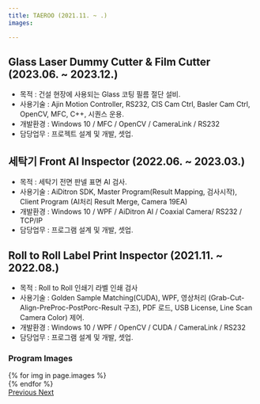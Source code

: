 ```yaml
---
title: TAEROO (2021.11. ~ .)
images:

---
```

## Glass Laser Dummy Cutter & Film Cutter (2023.06. ~ 2023.12.)
- 목적 : 건설 현장에 사용되는 Glass 코팅 필름 절단 설비.
- 사용기술 : Ajin Motion Controller, RS232, CIS Cam Ctrl, Basler Cam Ctrl, OpenCV, MFC, C++, 시퀀스 운용.
- 개발환경 : Windows 10 / MFC / OpenCV / CameraLink / RS232
- 담당업무 : 프로젝트 설계 및 개발, 셋업.

## 세탁기 Front AI Inspector (2022.06. ~ 2023.03.)
- 목적 : 세탁기 전면 판넬 표면 AI 검사.
- 사용기술 : AiDitron SDK, Master Program(Result Mapping, 검사시작), Client Program (AI처리 Result Merge, Camera 19EA)
- 개발환경 : Windows 10 / WPF / AiDitron AI / Coaxial Camera/ RS232 / TCP/IP
- 담당업무 : 프로그램 설계 및 개발, 셋업.

## Roll to Roll Label Print Inspector (2021.11. ~ 2022.08.)
- 목적 : Roll to Roll 인쇄기 라벨 인쇄 검사
- 사용기술 : Golden Sample Matching(CUDA), WPF, 영상처리 (Grab-Cut-Align-PreProc-PostPorc-Result 구조), PDF 로드, USB License, Line Scan Camera Color) 제어.
- 개발환경 : Windows 10 / WPF / OpenCV / CUDA / CameraLink / RS232
- 담당업무 : 프로그램 설계 및 개발, 셋업.
  
### Program Images

<div id="carouselExampleControls" class="carousel slide mb-4" data-ride="carousel">
    <div class="carousel-inner">
        {% for img in page.images %}
            <div class="carousel-item {% if forloop.first %}active{% endif %}">
                <img src="{{ img }}" class="d-block w-100" alt="">
            </div>
        {% endfor %}
    </div>
    <a class="carousel-control-prev" href="#carouselExampleControls" role="button" data-slide="prev">
        <span class="carousel-control-prev-icon" aria-hidden="true"></span>
        <span class="sr-only">Previous</span>
    </a>
    <a class="carousel-control-next" href="#carouselExampleControls" role="button" data-slide="next">
        <span class="carousel-control-next-icon" aria-hidden="true"></span>
        <span class="sr-only">Next</span>
    </a>
</div>
